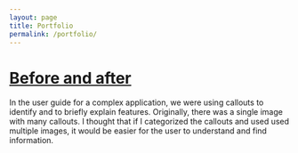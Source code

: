 ```yaml
---
layout: page
title: Portfolio
permalink: /portfolio/
---
```


# [Before and after](/portfolio/before-after.md)

In the user guide for a complex application, we were using callouts to identify and to briefly explain features. Originally, there was a single image with many callouts. 
I thought that if I categorized the callouts and used used multiple images, it would be easier for the user to understand and find information.
